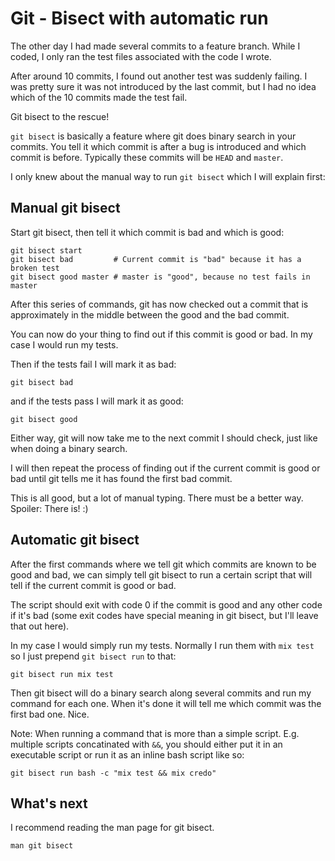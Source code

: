 # Git - Bisect with automatic run

The other day I had made several commits to a feature branch. While I coded, I
only ran the test files associated with the code I wrote.

After around 10 commits, I found out another test was suddenly failing. I was
pretty sure it was not introduced by the last commit, but I had no idea which
of the 10 commits made the test fail.

Git bisect to the rescue!

`git bisect` is basically a feature where git does binary search in your
commits. You tell it which commit is after a bug is introduced and which commit
is before. Typically these commits will be `HEAD` and `master`.

I only knew about the manual way to run `git bisect` which I will explain first:

## Manual git bisect

Start git bisect, then tell it which commit is bad and which is good:

```
git bisect start
git bisect bad         # Current commit is "bad" because it has a broken test
git bisect good master # master is "good", because no test fails in master
```

After this series of commands, git has now checked out a commit that is
approximately in the middle between the good and the bad commit.

You can now do your thing to find out if this commit is good or bad. In my case
I would run my tests.

Then if the tests fail I will mark it as bad:

```
git bisect bad
```

and if the tests pass I will mark it as good:

```
git bisect good
```

Either way, git will now take me to the next commit I should check, just like
when doing a binary search.

I will then repeat the process of finding out if the current commit is good or
bad until git tells me it has found the first bad commit.

This is all good, but a lot of manual typing. There must be a better way.
Spoiler: There is! :)

## Automatic git bisect

After the first commands where we tell git which commits are known to be good
and bad, we can simply tell git bisect to run a certain script that will tell
if the current commit is good or bad.

The script should exit with code 0 if the commit is good and any other code if
it's bad (some exit codes have special meaning in git bisect, but I'll leave that
out here).

In my case I would simply run my tests. Normally I run them with `mix test` so
I just prepend `git bisect run` to that:

```
git bisect run mix test
```

Then git bisect will do a binary search along several commits and run my
command for each one. When it's done it will tell me which commit was the first
bad one. Nice.

Note: When running a command that is more than a simple script. E.g. multiple
scripts concatinated with `&&`, you should either put it in an executable
script or run it as an inline bash script like so:

```
git bisect run bash -c "mix test && mix credo"
```

## What's next

I recommend reading the man page for git bisect.

```
man git bisect
```
